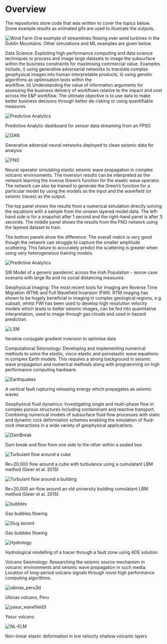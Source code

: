 # Overview
The repositories store code that was written to cover the topics below. 
Some example results as animated gifs are used to illustrate the outputs.

![Wind Farm](ireland_turbine.png)
One example of streamlines flowing over wind turbines in the Dublin Mountains. Other simulations and ML examples are given below. 

Data Science: Exploiting high performance computing and data science techniques to process and image large 
datasets to image the subsurface within the business constraints for maximising commercial value. 
Examples include, i) using generative adversarial networks to translate complex geophysical images 
into human interpretable products, ii) using genetic algorithms as optimisation tools within the  
workflow. iii) Understanding the value of information arguments for assessing the business delivery of 
workflows relative to the impact and cost across the E&P workflow. The ultimate objective is to use data to make 
better business decisons through better de-risking or using quantifiable measures.

![Predictive Analytics](equip_fail2c.gif)

Predictive Analytic dashboard for sensor data streaming from an FPSO

![GAN](GAN_Fig1.jpg)

Generative adversial neural networks deployed to clean seismic data for analysis

![FNO](fno_gsobrien6.jpeg)

Neural operator simulating elastic seismic wave propagation in complex volcanic envirnoments. The 
inversion results can be interpreted as the network learning the inverse Green’s function for the 
elastic wave operator. The network can also be trained to generate the Green’s function for a 
particular model by using the models as the input and the wavefield (or seismic traces) as the output. 

The top panel shows the results from a numerical simulation directly solving the equations with 
a sample from the unseen layered model data. The left-hand side is for a snapshot after 1 
second and the right-hand panel is after 3 seconds. The middle panel shows the results 
from the FNO network using the layered dataset to train. 

The bottom panels show the difference. The overall match is very good though the network can struggle 
to capture the smaller amplitude scattering. This failure to accurately predict the scattering is 
greater when using very heterogeneous training models.  

![Predictive Analytics](Ireland_CORVID_M2.gif)

SIR Model of a generic pandemic across the Irish Population - worse case scenario with 
large Ro and no social distancing measures.


Geophysical Imaging: The most recent tools for imaging are Reverse Time Migration (RTM) and 
Full Wavefield Inversion (FWI). RTM imaging has shown to be hugely beneficial in imaging in 
complex geological regions, e.g. subsalt, whilst FWI has been used to develop high resolution 
velocity models which leads to better seismic images, can be fed into quantitative interpretation, 
used to image through gas clouds and used in hazard prediction.


![LSM](LSM_prototype.gif)

Iterative conjugate gradient inversion to optimise data

Computational Seismology: Developing and implementing numerical methods to solve the elastic, 
visco-elastic and poroelastic wave equations in complex Earth models. This requires a strong background 
in seismic wave propagation and numerical methods along with programming on high performance 
computing hardware.

![Earthquakes](rupture4.gif)

A vertical fault rupturing releasing energy which propagates as seismic waves

Geophysical fluid dynamics: Investigating single and multi-phase flow in complex porous structures 
including contaminant and reactive transport. Combining numerical models of subsurface fluid flow 
processes with static and dynamic rock deformation schemes enabling the simulation of fluid-rock 
interactions in a wide variety of geophysical applications.

![DamBreak](DamBreak.gif)

Dam break and flow from one side to the other within a sealed box

![Turbulant flow around a cube](turbulance_clbm.jpeg)

Re=20,000 flow around a cube with turbulance using a cumulatant LBM method (Geier et al. 2015)

![Turbulant flow around a building](air_flow.jpeg)

Re=20,000 air-flow around an old university building cumulatant LBM method (Geier et al. 2015)


![bubbles](bubbles.gif)

Gas bubbles flowing

![Slug ascent](slug_model4.gif)

Gas bubbles flowing

![Hydrology](fault_zone.gif)

Hydrological modelling of a tracer through a fault zone using ADE solution


Volcano Seismology: Researching the seismic source mechanism in volcanic environments and seismic 
wave propagation in such media. Location of long-period volcano signals through novel high 
performance computing algorithms.

![ubinas_peru3d](ubinas_peru3d.gif)

Ubinas volcano, Peru

![yasur_wavefield3](yasur_wavefield3.gif)

Yasur volcano

![NL-ELM](non_linear_elm14.jpeg)

Non-linear elastic deformation in low velocity shallow volcanic layers
